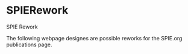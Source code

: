 SPIERework
==========

SPIE Rework

The following webpage designes are possible reworks for the SPIE.org publications page.
